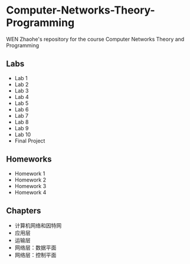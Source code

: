 # Computer-Networks-Theory-Programming
WEN Zhaohe's repository for the course Computer Networks Theory and Programming
## Labs
- Lab 1
- Lab 2
- Lab 3
- Lab 4
- Lab 5
- Lab 6
- Lab 7
- Lab 8
- Lab 9
- Lab 10
- Final Project
## Homeworks
- Homework 1
- Homework 2
- Homework 3
- Homework 4
## Chapters
- 计算机网络和因特网
- 应用层
- 运输层
- 网络层：数据平面
- 网络层：控制平面
